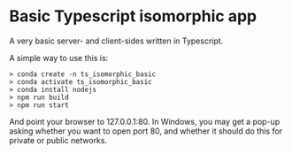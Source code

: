 # Basic Typescript isomorphic app

A very basic server- and client-sides written in Typescript.

A simple way to use this is:

```
> conda create -n ts_isomorphic_basic
> conda activate ts_isomorphic_basic
> conda install nodejs
> npm run build
> npm run start
```

And point your browser to 127.0.0.1:80.  In Windows, you may get a pop-up asking whether you want to open port 80, and whether it should do this for private or public networks.
